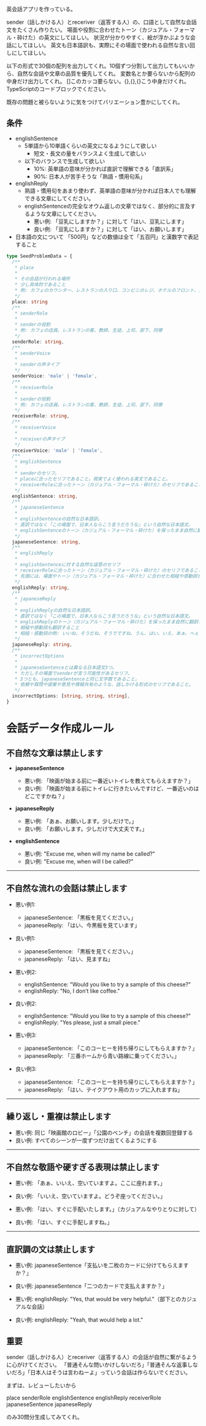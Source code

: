 英会話アプリを作っている。

sender（話しかける人）とreceriver（返答する人）の、口語として自然な会話文をたくさん作りたい。
場面や役割に合わせたトーン（カジュアル・フォーマル・砕けた）の英文にしてほしい。
状況が分かりやすく、絵が浮かぶような会話にしてほしい。
英文も日本語訳も、実際にその場面で使われる自然な言い回しにしてほしい。

以下の形式で30個の配列を出力してくれ。10個ずつ分割して出力してもいいから、自然な会話や文章の品質を優先してくれ。
変数名とか要らないから配列の中身だけ出力してくれ。
[]このカッコ要らない。{},{},{}こう中身だけくれ。
TypeScriptのコードブロックでください。

既存の問題と被らないように気をつけてバリエーション豊かにしてくれ。

## 条件

- englishSentence
  - 5単語から10単語くらいの英文になるようにして欲しい
    - 短文・長文の量をバランスよく生成して欲しい
  - 以下のバランスで生成して欲しい
    - 10%: 英単語の意味が分かれば直訳で理解できる「直訳系」
    - 90%: 日本人が苦手そうな「熟語・慣用句系」
- englishReply
  - 熟語・慣用句をあまり使わず、英単語の意味が分かれば日本人でも理解できる文章にしてください。
  - englishSentenceの完全なオウム返しの文章ではなく、部分的に言及するような文章にしてください。
    - 悪い例: 「豆乳にしますか？」に対して「はい、豆乳にします」
    - 良い例: 「豆乳にしますか？」に対して「はい、お願いします」
- 日本語の文について
  「500円」などの数値は全て「五百円」と漢数字で表記すること

```TypeScript
type SeedProblemData = {
  /**
   * place
   *
   * その会話が行われる場所
   * 少し具体的であること
   * 例: カフェのカウンター、レストランの入り口、コンビニのレジ、ホテルのフロント、空港の搭乗ゲート、駅の改札前、バス停のベンチ、病院の待合室、学校の教室、会社の会議室、スーパーの試食コーナー、公園のベンチ、観光地のチケット売り場、図書館の受付、映画館のチケットカウンター、郵便局の窓口、銀行のATM前、ショッピングモールのフードコート
   */
  place: string
  /**
   * senderRole
   *
   * senderの役割
   * 例: カフェの店員、レストランの客、教師、生徒、上司、部下、同僚
   */
  senderRole: string,
  /**
   * senderVoice
   *
   * senderの声タイプ
   */
  senderVoice: 'male' | 'female',
  /**
   * receiverRole
   *
   * senderの役割
   * 例: カフェの店員、レストランの客、教師、生徒、上司、部下、同僚
   */
  receiverRole: string,
  /**
   * receiverVoice
   *
   * receiverの声タイプ
   */
  receiverVoice: 'male' | 'female',
  /**
   * englishSentence
   *
   * senderのセリフ。
   * placeに合ったセリフであること。現実でよく使われる英文であること。
   * receiverRoleに合ったトーン（カジュアル・フォーマル・砕けた）のセリフであること。
   */
  englishSentence: string,
  /**
   * japaneseSentence
   *
   * englishSentenceの自然な日本語訳。
   * 直訳ではなく「この場面で、日本人ならこう言うだろうな」という自然な日本語文。
   * englishSentenceのトーン（カジュアル・フォーマル・砕けた）を保ったまま自然に翻訳してほしい。
   */
  japaneseSentence: string,
  /**
   * englishReply
   *
   * englishSentenceに対する自然な返答のセリフ
   * receiverRoleに合ったトーン（カジュアル・フォーマル・砕けた）のセリフであること。現実でよく使われる英文であること。
   * 先頭には、場面やトーン（カジュアル・フォーマル・砕けた）に合わせた相槌や感動詞をつけること
   */
  englishReply: string,
  /**
   * japaneseReply
   *
   * englishReplyの自然な日本語訳。
   * 直訳ではなく「この場面で、日本人ならこう言うだろうな」という自然な日本語文。
   * englishReplyのトーン（カジュアル・フォーマル・砕けた）を保ったまま自然に翻訳してほしい。
   * 相槌や感動詞も翻訳すること
   * 相槌・感動詞の例: いいね、そうだね、そうでですね、うん、はい、いえ、あぁ、へぇ
   */
  japaneseReply: string,
  /**
   * incorrectOptions
   *
   * japaneseSentenceとは異なる日本語文3つ。
   * ただしその場面でsenderが言う可能性があるセリフ。
   * 3つとも、japaneseSentenceと同じ文字数であること。
   * 依頼や質問や提案や意見や情報共有のような、話しかける形式のセリフであること。
   */
  incorrectOptions: [string, string, string],
}
```

# 会話データ作成ルール

## 不自然な文章は禁止します

- **japaneseSentence**
  - 悪い例: 「映画が始まる前に一番近いトイレを教えてもらえますか？」
  - 良い例: 「映画が始まる前にトイレに行きたいんですけど、一番近いのはどこですかね？」

- **japaneseReply**
  - 悪い例: 「あぁ、お願いします。少しだけで。」
  - 良い例: 「お願いします。少しだけで大丈夫です。」

- **englishSentence**
  - 悪い例: "Excuse me, when will my name be called?"
  - 良い例: "Excuse me, when will I be called?"

---

## 不自然な流れの会話は禁止します

- 悪い例1:
  - japaneseSentence: 「黒板を見てください。」
  - japaneseReply: 「はい、今黒板を見ています」
- 良い例1:
  - japaneseSentence: 「黒板を見てください。」
  - japaneseReply: 「はい、見ますね」

- 悪い例2:
  - englishSentence: "Would you like to try a sample of this cheese?"
  - englishReply: "No, I don’t like coffee."
- 良い例2:
  - englishSentence: "Would you like to try a sample of this cheese?"
  - englishReply: "Yes please, just a small piece."

- 悪い例3:
  - japaneseSentence: 「このコーヒーを持ち帰りにしてもらえますか？」
  - japaneseReply: 「三番ホームから青い路線に乗ってください。」
- 良い例3:
  - japaneseSentence: 「このコーヒーを持ち帰りにしてもらえますか？」
  - japaneseReply: 「はい、テイクアウト用のカップに入れますね」

---

## 繰り返し・重複は禁止します

- 悪い例: 同じ「映画館のロビー」「公園のベンチ」の会話を複数回登録する
- 良い例: すべてのシーンが一度ずつだけ出てくるようにする

---

## 不自然な敬語や硬すぎる表現は禁止します

- 悪い例: 「あぁ、いいえ、空いていますよ。ここに座れます。」
- 良い例: 「いいえ、空いていますよ。どうぞ座ってください。」

- 悪い例: 「はい、すぐに手配いたします。」（カジュアルなやりとりに対して）
- 良い例: 「はい、すぐに手配しますね。」

---

## 直訳調の文は禁止します

- 悪い例: japaneseSentence「支払いを二枚のカードに分けてもらえますか？」
- 良い例: japaneseSentence「二つのカードで支払えますか？」

- 悪い例: englishReply: "Yes, that would be very helpful."（部下とのカジュアルな会話）
- 良い例: englishReply: "Yeah, that would help a lot."

## 重要

sender（話しかける人）とreceriver（返答する人）の会話が自然に繋がるように心がけてください。
「普通そんな問いかけしないだろ」「普通そんな返事しないだろ」「日本人はそうは言わねーよ」っていう会話は作らないでください。

まずは、レビューしたいから

place
senderRole
englishSentence
englishReply
receiverRole
japaneseSentence
japaneseReply

のみ30問分生成してみてくれ。
